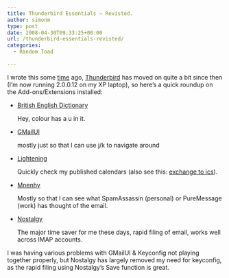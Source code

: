 ```yaml
---
title: Thunderbird Essentials – Revisted.
author: simonm
type: post
date: 2008-04-30T09:33:25+00:00
url: /thunderbird-essentials-revisted/
categories:
  - Random Toad

---
```

I wrote this some [time][1] ago, [Thunderbird][2] has moved on quite a bit since then (I&#8217;m now running 2.0.0.12 on my XP laptop), so here&#8217;s a quick roundup on the Add-ons/Extensions installed:

  * [British English Dictionary][3]
  
    Hey, colour has a u in it.
  * [GMailUI][4]
  
    mostly just so that I can use j/k to navigate around
  * [Lightening][5]
  
    Quickly check my published calendars (also see this: [exchange to ics][6]).
  * [Mnenhy][7]
  
    Mostly so that I can see what SpamAssassin (personal) or PureMessage (work) has thought of the email.
  * [Nostalgy][8]
  
    The major time saver for me these days, rapid filing of email, works well across IMAP accounts.

I was having various problems with GMailUI & Keyconfig not playing together properly, but Nostalgy has largely removed my need for keyconfig, as the rapid filing using Nostalgy&#8217;s Save function is great.

 [1]: http://www.mccartney.ie/wordpress/2006/07/13/thunderbird-essentialsthunderbird-essentials
 [2]: http://www.mozilla-europe.org/en/products/thunderbird/
 [3]: https://addons.mozilla.org/en-US/thunderbird/addon/3366
 [4]: https://addons.mozilla.org/en-US/thunderbird/addon/1339
 [5]: https://addons.mozilla.org/en-US/thunderbird/addon/2313
 [6]: http://www.mccartney.ie/wordpress/2008/04/08/exchange-to-ics/
 [7]: https://addons.mozilla.org/en-US/thunderbird/addon/2516
 [8]: https://addons.mozilla.org/en-US/thunderbird/addon/2487